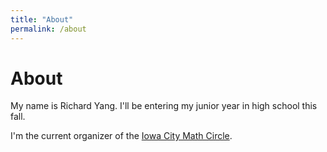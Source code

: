 ```yaml
---
title: "About"
permalink: /about
---
```

# About
My name is Richard Yang. I'll be entering my junior year in high school this fall. 

I'm the current organizer of the [Iowa City Math Circle](https://iowacitymathcircle.org). 
